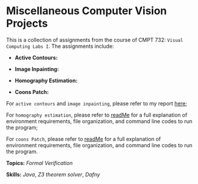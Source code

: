 # Miscellaneous Computer Vision Projects

This is a collection of assignments from the course of CMPT 732: `Visual Computing Labs I`. The assignments include:

- **Active Contours:**

- **Image Inpainting:**

- **Homography Estimation:**

- **Coons Patch:**

For `active contours` and `image inpainting`, please refer to my report [here](report.pdf);

For `homography estimation`, please refer to [readMe](/MatF/ReadMe.txt) for a full explanation of environment requirements, file organization, and command line codes to run the program;

For `coons Patch`, please refer to [readMe](/CoonsPatch/ReadMe.txt) for a full explanation of environment requirements, file organization, and command line codes to run the program.

**Topics:** _Formal Verification_

**Skills:** _Java_, _Z3 theorem solver_, _Dafny_
